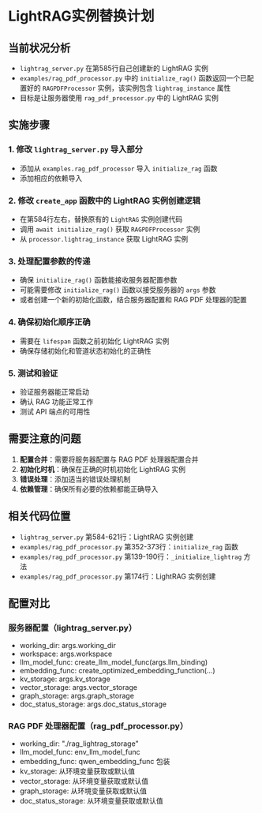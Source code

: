# LightRAG实例替换计划

## 当前状况分析

- `lightrag_server.py` 在第585行自己创建新的 LightRAG 实例
- `examples/rag_pdf_processor.py` 中的 `initialize_rag()` 函数返回一个已配置好的 `RAGPDFProcessor` 实例，该实例包含 `lightrag_instance` 属性
- 目标是让服务器使用 `rag_pdf_processor.py` 中的 LightRAG 实例

## 实施步骤

### 1. 修改 `lightrag_server.py` 导入部分

- 添加从 `examples.rag_pdf_processor` 导入 `initialize_rag` 函数
- 添加相应的依赖导入

### 2. 修改 `create_app` 函数中的 LightRAG 实例创建逻辑

- 在第584行左右，替换原有的 `LightRAG` 实例创建代码
- 调用 `await initialize_rag()` 获取 `RAGPDFProcessor` 实例
- 从 `processor.lightrag_instance` 获取 LightRAG 实例

### 3. 处理配置参数的传递

- 确保 `initialize_rag()` 函数能接收服务器配置参数
- 可能需要修改 `initialize_rag()` 函数以接受服务器的 `args` 参数
- 或者创建一个新的初始化函数，结合服务器配置和 RAG PDF 处理器的配置

### 4. 确保初始化顺序正确

- 需要在 `lifespan` 函数之前初始化 LightRAG 实例
- 确保存储初始化和管道状态初始化的正确性

### 5. 测试和验证

- 验证服务器能正常启动
- 确认 RAG 功能正常工作
- 测试 API 端点的可用性

## 需要注意的问题

1. **配置合并**：需要将服务器配置与 RAG PDF 处理器配置合并
2. **初始化时机**：确保在正确的时机初始化 LightRAG 实例
3. **错误处理**：添加适当的错误处理机制
4. **依赖管理**：确保所有必要的依赖都能正确导入

## 相关代码位置

- `lightrag_server.py` 第584-621行：LightRAG 实例创建
- `examples/rag_pdf_processor.py` 第352-373行：`initialize_rag` 函数
- `examples/rag_pdf_processor.py` 第139-190行：`_initialize_lightrag` 方法
- `examples/rag_pdf_processor.py` 第174行：LightRAG 实例创建

## 配置对比

### 服务器配置（lightrag_server.py）

- working_dir: args.working_dir
- workspace: args.workspace
- llm_model_func: create_llm_model_func(args.llm_binding)
- embedding_func: create_optimized_embedding_function(...)
- kv_storage: args.kv_storage
- vector_storage: args.vector_storage
- graph_storage: args.graph_storage
- doc_status_storage: args.doc_status_storage

### RAG PDF 处理器配置（rag_pdf_processor.py）

- working_dir: "./rag_lightrag_storage"
- llm_model_func: env_llm_model_func
- embedding_func: qwen_embedding_func 包装
- kv_storage: 从环境变量获取或默认值
- vector_storage: 从环境变量获取或默认值
- graph_storage: 从环境变量获取或默认值
- doc_status_storage: 从环境变量获取或默认值

